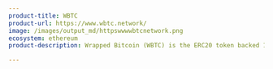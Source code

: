 ```yaml
---
product-title: WBTC
product-url: https://www.wbtc.network/
image: /images/output_md/httpswwwwbtcnetwork.png
ecosystem: ethereum
product-description: Wrapped Bitcoin (WBTC) is the ERC20 token backed 1&#58;1 with Bitcoin. [WBTC origins with Benedict Chan, CTO of BitGo](/wbtc).

---
```

